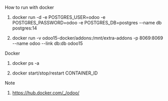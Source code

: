How to run with docker

1. docker run -d -e POSTGRES_USER=odoo -e POSTGRES_PASSWORD=odoo -e POSTGRES_DB=postgres --name db postgres:14

2. docker run -v odoo15-docker/addons:/mnt/extra-addons -p 8069:8069 --name odoo --link db:db odoo15

Docker

1. docker ps -a

2. docker start/stop/restart CONTAINER_ID

Note

1. https://hub.docker.com/_/odoo/